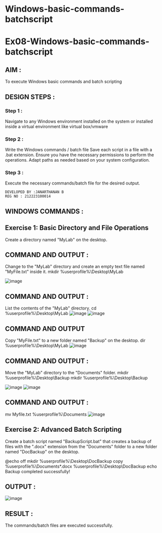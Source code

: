 # Windows-basic-commands-batchscript

# Ex08-Windows-basic-commands-batchscript

## AIM :

To execute Windows basic commands and batch scripting

## DESIGN STEPS :

### Step 1 :

Navigate to any Windows environment installed on the system or installed inside a virtual environment like virtual box/vmware 

### Step 2 :

Write the Windows commands / batch file
Save each script in a file with a .bat extension.
Ensure you have the necessary permissions to perform the operations.
Adapt paths as needed based on your system configuration.

### Step 3 :

Execute the necessary commands/batch file for the desired output. 

```
DEVELOPED BY :JANARTHANAN B
REG NO : 212223100014
```
## WINDOWS COMMANDS :
## Exercise 1: Basic Directory and File Operations

Create a directory named "MyLab" on the desktop.


## COMMAND AND OUTPUT :

Change to the "MyLab" directory and create an empty text file named "MyFile.txt" inside it.
mkdir %userprofile%\Desktop\MyLab

![image](https://github.com/jokerjana/Windows-basic-commands-batchscript/assets/147173630/ddeda514-18a0-4fec-aa68-5d3f707815e5)

## COMMAND AND OUTPUT :

List the contents of the "MyLab" directory.
cd %userprofile%\Desktop\MyLab
![image](https://github.com/jokerjana/Windows-basic-commands-batchscript/assets/147173630/877072a1-ec29-4433-84f5-7d1c6d586e74)
![image](https://github.com/jokerjana/Windows-basic-commands-batchscript/assets/147173630/71b89d70-c16f-4669-95e5-24998d3a5b2f)


## COMMAND AND OUTPUT

Copy "MyFile.txt" to a new folder named "Backup" on the desktop.
dir %userprofile%\Desktop\MyLab
![image](https://github.com/jokerjana/Windows-basic-commands-batchscript/assets/147173630/e07a33ec-4d56-41ac-9eaa-da8c7ead06b7)

## COMMAND AND OUTPUT :

Move the "MyLab" directory to the "Documents" folder.
mkdir %userprofile%\Desktop\Backup
mkdir %userprofile%\Desktop\Backup

![image](https://github.com/jokerjana/Windows-basic-commands-batchscript/assets/147173630/c222a29f-5f02-444f-89cd-c1b18870890f)
![image](https://github.com/jokerjana/Windows-basic-commands-batchscript/assets/147173630/930c5849-a6a4-4ded-b624-c38f044792a4)


## COMMAND AND OUTPUT :

mv Myfile.txt %userprofile%\Documents
![image](https://github.com/jokerjana/Windows-basic-commands-batchscript/assets/147173630/02ac9220-9a66-4994-b772-079da8812daf)

## Exercise 2: Advanced Batch Scripting

Create a batch script named "BackupScript.bat" that creates a backup of files with the ".docx" extension from the "Documents" folder to a new folder named "DocBackup" on the desktop.

@echo off
mkdir %userprofile%\Desktop\DocBackup
copy %userprofile%\Documents\*.docx %userprofile%\Desktop\DocBackup
echo Backup completed successfully!

## OUTPUT :
![image](https://github.com/jokerjana/Windows-basic-commands-batchscript/assets/147173630/8f7f928c-d2d8-4aaa-93f1-d0d5d8e2422d)

## RESULT :
The commands/batch files are executed successfully.
